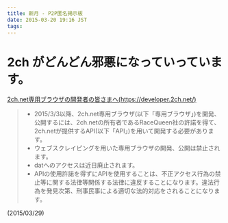 ```yaml
---
title: 新月 - P2P匿名掲示板
date: 2015-03-20 19:16 JST
tags: 
---
```


# 2ch がどんどん邪悪になっていっています。

[2ch.net専用ブラウザの開発者の皆さまへ(https://developer.2ch.net/)](https://developer.2ch.net/)

<blockquote>
<ul>
  <li>
    2015/3/3以降、2ch.net専用ブラウザ(以下「専用ブラウザ」)を開発、公開するには、2ch.netの所有者であるRaceQueen社の許諾を得て、2ch.netが提供するAPI(以下「API」)を用いて開発する必要があります。
  </li><li>
    ウェブスクレイピングを用いた専用ブラウザの開発、公開は禁止されます。
  </li><li>
    datへのアクセスは近日廃止されます。
  </li><li>
    APIの使用許諾を得ずにAPIを使用することは、不正アクセス行為の禁止等に関する法律等関係する法律に違反することになります。違法行為を発見次第、刑事民事による適切な法的対応をされることになります。
  </li>
</ul>
</blockquote>
(2015/03/29)

